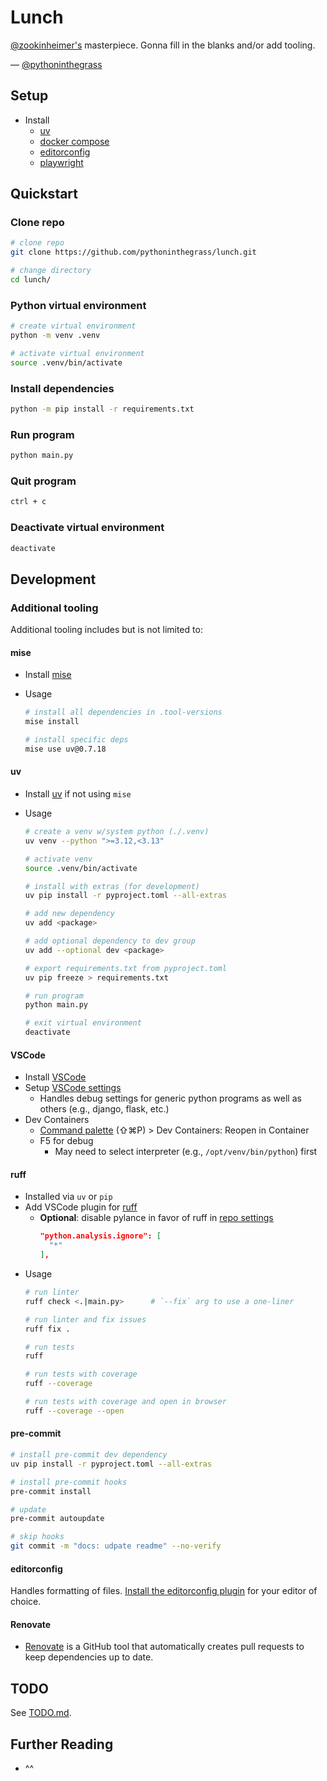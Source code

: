 # Lunch

[@zookinheimer's](https://github.com/zookinheimer/Lunch/commits?author=zookinheimer) masterpiece. Gonna fill in the blanks and/or add tooling.

— [@pythoninthegrass](https://github.com/pythoninthegrass)

## Setup

* Install 
  * [uv](https://docs.astral.sh/uv/getting-started/installation/)
  * [docker compose](https://docs.docker.com/compose/install/)
  * [editorconfig](https://editorconfig.org/)
  * [playwright](https://playwright.dev/python/docs/intro#installation)

## Quickstart

### Clone repo

```bash
# clone repo
git clone https://github.com/pythoninthegrass/lunch.git

# change directory
cd lunch/
```

### Python virtual environment

```bash
# create virtual environment
python -m venv .venv

# activate virtual environment
source .venv/bin/activate
```

### Install dependencies

```bash
python -m pip install -r requirements.txt
```

### Run program

```bash
python main.py
```

### Quit program

```bash
ctrl + c
```

### Deactivate virtual environment

```bash
deactivate
```

## Development

### Additional tooling

Additional tooling includes but is not limited to:

#### mise

* Install [mise](https://mise.jdx.dev/installing-mise.html)
* Usage

    ```bash
    # install all dependencies in .tool-versions
    mise install

    # install specific deps
    mise use uv@0.7.18
    ```

#### uv

* Install [uv](https://docs.astral.sh/uv/getting-started/installation/) if not using `mise`
* Usage
   
    ```bash
    # create a venv w/system python (./.venv)
    uv venv --python ">=3.12,<3.13"

    # activate venv
    source .venv/bin/activate

    # install with extras (for development)
    uv pip install -r pyproject.toml --all-extras

    # add new dependency
    uv add <package>

    # add optional dependency to dev group
    uv add --optional dev <package>

    # export requirements.txt from pyproject.toml
    uv pip freeze > requirements.txt

    # run program
    python main.py

    # exit virtual environment
    deactivate
    ```

#### VSCode

* Install [VSCode](https://code.visualstudio.com/download)
* Setup [VSCode settings](.vscode/launch.json)
  * Handles debug settings for generic python programs as well as others (e.g., django, flask, etc.)
* Dev Containers
  * [Command palette](https://code.visualstudio.com/docs/getstarted/userinterface#_command-palette) (⇧⌘P) > Dev Containers: Reopen in Container
  * F5 for debug
    * May need to select interpreter (e.g., `/opt/venv/bin/python`) first

#### ruff

* Installed via `uv` or `pip`
* Add VSCode plugin for [ruff](https://marketplace.visualstudio.com/items?itemName=charliermarsh.ruff)
  * **Optional**: disable pylance in favor of ruff in [repo settings](.vscode/settings.json)
    ```json
    "python.analysis.ignore": [
      "*"
    ],
    ```
* Usage
    ```bash
    # run linter
    ruff check <.|main.py>      # `--fix` arg to use a one-liner 

    # run linter and fix issues
    ruff fix .

    # run tests
    ruff

    # run tests with coverage
    ruff --coverage

    # run tests with coverage and open in browser
    ruff --coverage --open
    ```

#### pre-commit

```bash
# install pre-commit dev dependency
uv pip install -r pyproject.toml --all-extras

# install pre-commit hooks
pre-commit install

# update
pre-commit autoupdate

# skip hooks
git commit -m "docs: udpate readme" --no-verify
```

#### editorconfig

Handles formatting of files. [Install the editorconfig plugin](https://editorconfig.org/#download) for your editor of choice.

#### Renovate

* [Renovate](https://docs.renovatebot.com/) is a GitHub tool that automatically creates pull requests to keep dependencies up to date.

## TODO

See [TODO.md](TODO.md).

## Further Reading

* ^^
